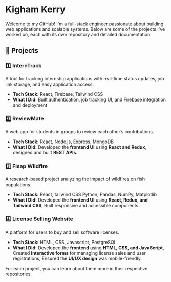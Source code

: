 # Kigham Kerry 

Welcome to my GitHub! I'm a full-stack engineer passionate about building web applications and scalable systems. Below are some of the projects I've worked on, each with its own repository and detailed documentation.  

## 📌 Projects  

### 1️⃣ InternTrack 
A tool for tracking internship applications with real-time status updates, job link storage, and easy application access.  
- **Tech Stack:** React, Firebase, Tailwind CSS  
- **What I Did:** Built authentication, job tracking UI, and Firebase integration and deployment

### 2️⃣ ReviewMate
A web app for students in groups to review each other’s contributions.  
- **Tech Stack:** React, Node.js, Express, MongoDB  
- **What I Did:** Developed the **frontend UI** using **React and Redux**, designed and built **REST APIs**.

### 3️⃣ Fisap Wildfire
A research-based project analyzing the impact of wildfires on fish populations.  
- **Tech Stack:** React, tailwind CSS Python, Pandas, NumPy, Matplotlib 
- **What I Did:** Developed the **frontend UI** using **React, Redux, and Tailwind CSS**, Built responsive and accessible components.

### 4️⃣ License Selling Website
A platform for users to buy and sell software licenses.  
- **Tech Stack:** HTML, CSS, Javascript, PostgreSQL  
- **What I Did:** Developed the **frontend** using **HTML, CSS, and JavaScript**, Created **interactive forms** for managing license sales and user registrations, Ensured the **UI/UX design** was mobile-friendly.
  

For each project, you can learn about them more in their respective repositories.  
